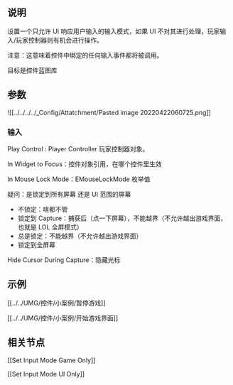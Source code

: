 ## 说明

设置一个只允许 UI 响应用户输入的输入模式，如果 UI 不对其进行处理，玩家输入/玩家控制器则有机会进行操作。

注意：这意味着控件中绑定的任何输入事件都将被调用。

目标是控件蓝图库


## 参数

![[../../../../_Config/Attatchment/Pasted image 20220422060725.png]]



### 输入

Play Control : Player Controller 玩家控制器对象。 

In Widget to Focus：控件对象引用，在哪个控件里生效

In Mouse Lock Mode：EMouseLockMode 枚举值

疑问：是锁定到所有屏幕 还是 UI 范围的屏幕

- 不锁定：啥都不管
- 锁定到 Capture：捕获后（点一下屏幕），不能越界（不允许越出游戏界面，也就是 LOL 全屏模式）
- 总是锁定：不能越界（不允许越出游戏界面）
- 锁定到全屏幕

Hide Cursor During Capture：隐藏光标

## 示例

[[../../UMG/控件/小案例/暂停游戏]]

[[../../UMG/控件/小案例/开始游戏界面]]


## 相关节点

[[Set Input Mode Game Only]]

[[Set Input Mode UI Only]]